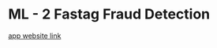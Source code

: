 # ML - 2 Fastag Fraud Detection
[app website link](https://fastag-fraud-detection-api.onrender.com/)

